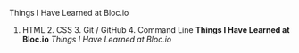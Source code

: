 Things I Have Learned at Bloc.io
1. HTML 2. CSS 3. Git / GitHub 4. Command Line
**Things I Have Learned at Bloc.io**
*Things I Have Learned at Bloc.io*
